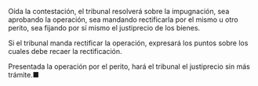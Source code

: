 Oída la contestación, el tribunal resolverá sobre la impugnación, sea aprobando la operación, sea mandando rectificarla por el mismo u otro perito, sea fijando por sí mismo el justiprecio de los bienes.

Si el tribunal manda rectificar la operación, expresará los puntos sobre los cuales debe recaer la rectificación.

Presentada la operación por el perito, hará el tribunal el justiprecio sin más trámite.■